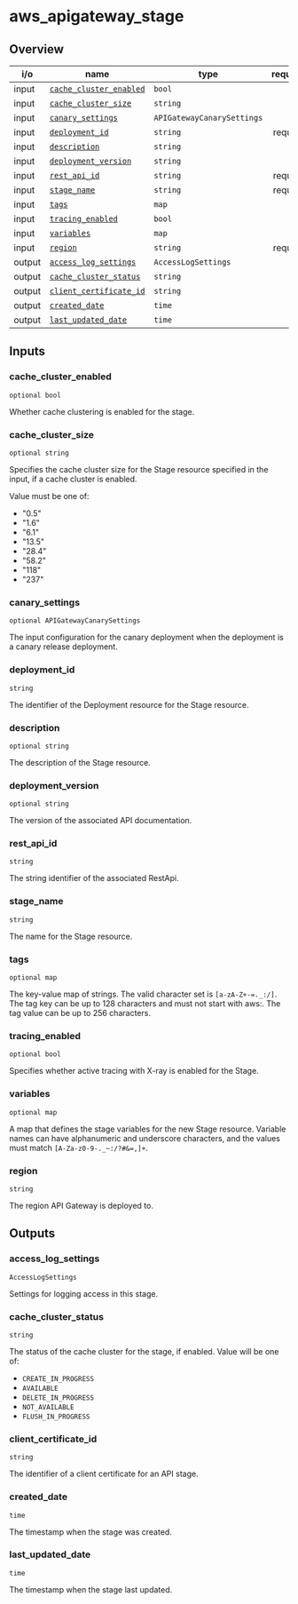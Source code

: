 <!-- This file was generated by structdoc. DO NOT EDIT. -->
<!-- For changes modify apigateway_deployment_stage.go instead. -->

# aws_apigateway_stage



## Overview

| i/o | name | type | required |
| --- | ---- | ---- | -------: |
| input | [`cache_cluster_enabled`](#cache_cluster_enabled) | `bool` |  |
| input | [`cache_cluster_size`](#cache_cluster_size) | `string` |  |
| input | [`canary_settings`](#canary_settings) | `APIGatewayCanarySettings` |  |
| input | [`deployment_id`](#deployment_id) | `string` | required |
| input | [`description`](#description) | `string` |  |
| input | [`deployment_version`](#deployment_version) | `string` |  |
| input | [`rest_api_id`](#rest_api_id) | `string` | required |
| input | [`stage_name`](#stage_name) | `string` | required |
| input | [`tags`](#tags) | `map` |  |
| input | [`tracing_enabled`](#tracing_enabled) | `bool` |  |
| input | [`variables`](#variables) | `map` |  |
| input | [`region`](#region) | `string` | required |
| output | [`access_log_settings`](#access_log_settings) | `AccessLogSettings` ||
| output | [`cache_cluster_status`](#cache_cluster_status) | `string` ||
| output | [`client_certificate_id`](#client_certificate_id) | `string` ||
| output | [`created_date`](#created_date) | `time` ||
| output | [`last_updated_date`](#last_updated_date) | `time` ||


## Inputs

### cache_cluster_enabled

`optional bool`

Whether cache clustering is enabled for the stage.

### cache_cluster_size

`optional string`

Specifies the cache cluster size for the Stage resource specified in the
input, if a cache cluster is enabled.

Value must be one of:
- "0.5"
- "1.6"
- "6.1"
- "13.5"
- "28.4"
- "58.2"
- "118"
- "237"

### canary_settings

`optional APIGatewayCanarySettings`

The input configuration for the canary deployment when the deployment is
a canary release deployment.

### deployment_id

`string`

The identifier of the Deployment resource for the Stage resource.

### description

`optional string`

The description of the Stage resource.

### deployment_version

`optional string`

The version of the associated API documentation.

### rest_api_id

`string`

The string identifier of the associated RestApi.

### stage_name

`string`

The name for the Stage resource.

### tags

`optional map`

The key-value map of strings. The valid character set is `[a-zA-Z+-=._:/]`.
The tag key can be up to 128 characters and must not start with aws:. The
tag value can be up to 256 characters.

### tracing_enabled

`optional bool`

Specifies whether active tracing with X-ray is enabled for the Stage.

### variables

`optional map`

A map that defines the stage variables for the new Stage resource. Variable
names can have alphanumeric and underscore characters, and the values must
match `[A-Za-z0-9-._~:/?#&=,]+`.

### region

`string`

The region API Gateway is deployed to.

## Outputs

### access_log_settings

`AccessLogSettings`

Settings for logging access in this stage.
### cache_cluster_status

`string`

The status of the cache cluster for the stage, if enabled.
Value will be one of:
- `CREATE_IN_PROGRESS`
- `AVAILABLE`
- `DELETE_IN_PROGRESS`
- `NOT_AVAILABLE`
- `FLUSH_IN_PROGRESS`
### client_certificate_id

`string`

The identifier of a client certificate for an API stage.
### created_date

`time`

The timestamp when the stage was created.
### last_updated_date

`time`

The timestamp when the stage last updated.
